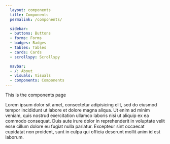 ```yaml
---
  layout: components
  title: Components
  permalink: /components/

  sidebar:
  - buttons: Buttons
  - forms: Forms
  - badges: Badges
  - tables: Tables
  - cards: Cards
  - scrollspy: Scrollspy

  navbar:
  - /: About
  - visuals: Visuals
  - components: Components
---
```


This is the components page

Lorem ipsum dolor sit amet, consectetur adipisicing elit, sed do eiusmod tempor incididunt ut labore et dolore magna aliqua. Ut enim ad minim veniam, quis nostrud exercitation ullamco laboris nisi ut aliquip ex ea commodo consequat. Duis aute irure dolor in reprehenderit in voluptate velit esse cillum dolore eu fugiat nulla pariatur. Excepteur sint occaecat cupidatat non proident, sunt in culpa qui officia deserunt mollit anim id est laborum.
